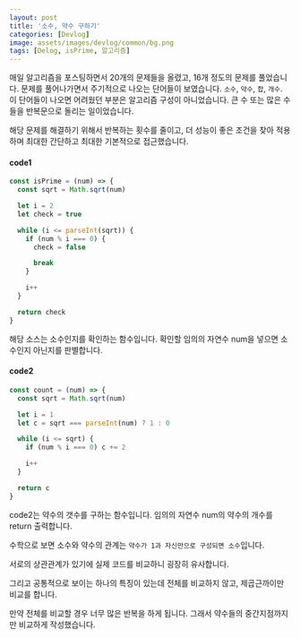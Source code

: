 ```yaml
---
layout: post
title: '소수, 약수 구하기'
categories: [Devlog]
image: assets/images/devlog/common/bg.png
tags: [Delog, isPrime, 알고리즘]
---
```


매일 알고리즘을 포스팅하면서 20개의 문제들을 올렸고, 16개 정도의 문제를 풀었습니다. 문제를 풀어나가면서 주기적으로 나오는 단어들이 보였습니다. `소수`, `약수`, `합`, `개수`. 이 단어들이 나오면 어려웠던 부분은 알고리즘 구성이 아니었습니다. 큰 수 또는 많은 수들을 반복문으로 돌리는 일이었습니다.

해당 문제를 해결하기 위해서 반복하는 횟수를 줄이고, 더 성능이 좋은 조건을 찾아 적용하며 최대한 간단하고 최대한 기본적으로 접근했습니다.

#### code1

```javascript
const isPrime = (num) => {
  const sqrt = Math.sqrt(num)

  let i = 2
  let check = true

  while (i <= parseInt(sqrt)) {
    if (num % i === 0) {
      check = false

      break
    }

    i++
  }

  return check
}
```

해당 소스는 소수인지를 확인하는 함수입니다. 확인할 임의의 자연수 num을 넣으면 소수인지 아닌지를 판별합니다.

#### code2

```javascript
const count = (num) => {
  const sqrt = Math.sqrt(num)

  let i = 1
  let c = sqrt === parseInt(num) ? 1 : 0

  while (i <= sqrt) {
    if (num % i === 0) c += 2

    i++
  }

  return c
}
```

code2는 약수의 갯수를 구하는 함수입니다. 임의의 자연수 num의 약수의 개수를 return 출력합니다.

수학으로 보면 소수와 약수의 관계는 `약수가 1과 자신만으로 구성되면 소수`입니다.

서로의 상관관계가 있기에 실제 코드를 비교하니 굉장히 유사합니다.

그리고 공통적으로 보이는 하나의 특징이 있는데 전체를 비교하지 않고, 제곱근까이만 비교를 합니다.

만약 전체를 비교할 경우 너무 많은 반복을 하게 됩니다. 그래서 약수들의 중간지점까지만 비교하게 작성했습니다.
